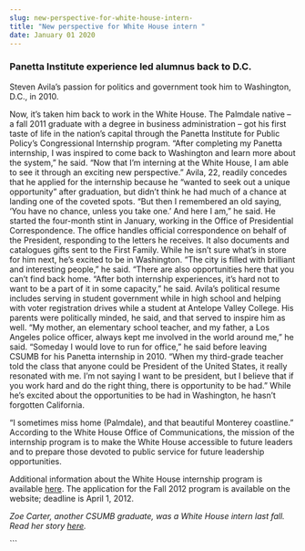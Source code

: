 ```yaml
---
slug: new-perspective-for-white-house-intern-
title: "New perspective for White House intern "
date: January 01 2020
---
```


 
<h3>Panetta Institute experience led alumnus back to D.C.</h3>
<p>
  Steven Avila’s passion for politics and government took him to Washington,
  D.C., in 2010.
</p>
<p>
  Now, it’s taken him back to work in the White House. The Palmdale native – a
  fall 2011 graduate with a degree in business administration – got his first
  taste of life in the nation’s capital through the Panetta Institute for Public
  Policy’s Congressional Internship program. “After completing my Panetta
  internship, I was inspired to come back to Washington and learn more about the
  system,” he said. “Now that I’m interning at the White House, I am able to see
  it through an exciting new perspective.” Avila, 22, readily concedes that he
  applied for the internship because he “wanted to seek out a unique
  opportunity” after graduation, but didn’t think he had much of a chance at
  landing one of the coveted spots. “But then I remembered an old saying, ‘You
  have no chance, unless you take one.’ And here I am,” he said. He started the
  four-month stint in January, working in the Office of Presidential
  Correspondence. The office handles official correspondence on behalf of the
  President, responding to the letters he receives. It also documents and
  catalogues gifts sent to the First Family. While he isn’t sure what’s in store
  for him next, he’s excited to be in Washington. “The city is filled with
  brilliant and interesting people,” he said. “There are also opportunities here
  that you can’t find back home. “After both internship experiences, it’s hard
  not to want to be a part of it in some capacity,” he said. Avila’s political
  resume includes serving in student government while in high school and helping
  with voter registration drives while a student at Antelope Valley College. His
  parents were politically minded, he said, and that served to inspire him as
  well. “My mother, an elementary school teacher, and my father, a Los Angeles
  police officer, always kept me involved in the world around me,” he said.
  “Someday I would love to run for office,” he said before leaving CSUMB for his
  Panetta internship in 2010. “When my third-grade teacher told the class that
  anyone could be President of the United States, it really resonated with me.
  I’m not saying I want to be president, but I believe that if you work hard and
  do the right thing, there is opportunity to be had.” While he’s excited about
  the opportunities to be had in Washington, he hasn’t forgotten California.
</p>
<p>
  “I sometimes miss home (Palmdale), and that beautiful Monterey coastline.”
  According to the White House Office of Communications, the mission of the
  internship program is to make the White House accessible to future leaders and
  to prepare those devoted to public service for future leadership
  opportunities.
</p>
<p>
  Additional information about the White House internship program is available
  <a href="www.whitehouse.gov/internships">here</a>. The application for the
  Fall 2012 program is available on the website; deadline is April 1, 2012.
</p>
<p>
  <em
    >Zoe Carter, another CSUMB graduate, was a White House intern last fall.
    Read her story
    <a href="https://news.csumb.edu/news/2012/jan/22/alumna-interns-white-house"
      >here</a
    >.</em
  >
</p>
<p></p>
```
